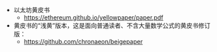 - 以太坊黄皮书
    - https://ethereum.github.io/yellowpaper/paper.pdf
- 黄皮书的“浅黄”版本，这是面向普通读者、不含大量数学公式的黄皮书修订版：
    - https://github.com/chronaeon/beigepaper
